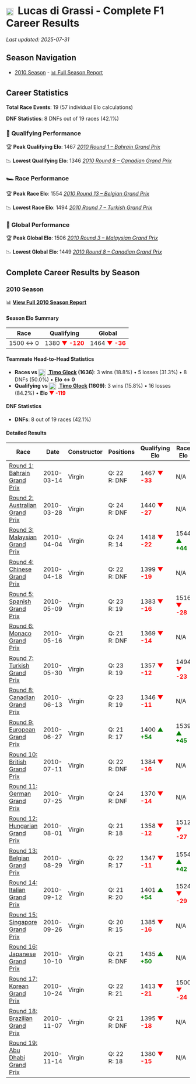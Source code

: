 # <img src="https://upload.wikimedia.org/wikipedia/commons/0/05/Flag_of_Brazil.svg" alt="Brazil" width="20" height="auto" style="vertical-align: middle; margin-right: 5px;" onerror="this.outerHTML='🇧🇷'; this.style.marginRight='5px';"/> Lucas di Grassi - Complete F1 Career Results

*Last updated: 2025-07-31*

## Season Navigation

- [2010 Season](#2010-season) - [📊 Full Season Report](../seasons/2010-season-report)

## Career Statistics

**Total Race Events**: 19 (57 individual Elo calculations)

**DNF Statistics**: 8 DNFs out of 19 races (42.1%)

### 🏁 Qualifying Performance

🏆 **Peak Qualifying Elo**: 1467
   *[2010 Round 1 – Bahrain Grand Prix](../seasons/2010-season-report#round-1-bahrain-grand-prix)*

📉 **Lowest Qualifying Elo**: 1346
   *[2010 Round 8 – Canadian Grand Prix](../seasons/2010-season-report#round-8-canadian-grand-prix)*

### 🏎️ Race Performance

🏆 **Peak Race Elo**: 1554
   *[2010 Round 13 – Belgian Grand Prix](../seasons/2010-season-report#round-13-belgian-grand-prix)*

📉 **Lowest Race Elo**: 1494
   *[2010 Round 7 – Turkish Grand Prix](../seasons/2010-season-report#round-7-turkish-grand-prix)*

### 🌟 Global Performance

🏆 **Peak Global Elo**: 1506
   *[2010 Round 3 – Malaysian Grand Prix](../seasons/2010-season-report#round-3-malaysian-grand-prix)*

📉 **Lowest Global Elo**: 1449
   *[2010 Round 8 – Canadian Grand Prix](../seasons/2010-season-report#round-8-canadian-grand-prix)*


## Complete Career Results by Season

### 2010 Season

📊 **[View Full 2010 Season Report](../seasons/2010-season-report)**

#### Season Elo Summary

| Race | Qualifying | Global |
|------|------------|--------|
| 1500 ↔ 0 | 1380 **<span style="color: red;">▼ -120</span>** | 1464 **<span style="color: red;">▼ -36</span>** |

#### Teammate Head-to-Head Statistics

- **Races vs [<img src="https://upload.wikimedia.org/wikipedia/commons/b/ba/Flag_of_Germany.svg" alt="Germany" width="20" height="auto" style="vertical-align: middle; margin-right: 5px;" onerror="this.outerHTML='🇩🇪'; this.style.marginRight='5px';"/> Timo Glock](timo-glock) (1636)**: 3 wins (18.8%) • 5 losses (31.3%) • 8 DNFs (50.0%) • **Elo ↔ 0**
- **Qualifying vs [<img src="https://upload.wikimedia.org/wikipedia/commons/b/ba/Flag_of_Germany.svg" alt="Germany" width="20" height="auto" style="vertical-align: middle; margin-right: 5px;" onerror="this.outerHTML='🇩🇪'; this.style.marginRight='5px';"/> Timo Glock](timo-glock) (1609)**: 3 wins (15.8%) • 16 losses (84.2%) • **Elo **<span style="color: red;">▼ -119</span>****


#### DNF Statistics

- **DNFs**: 8 out of 19 races (42.1%)

#### Detailed Results

| Race | Date | Constructor | Positions | Qualifying Elo | Race Elo | Global Elo | Teammate |
|------|------|-------------|-----------|----------------|----------|------------|----------|
| [Round 1: Bahrain Grand Prix](../seasons/2010-season-report#round-1-bahrain-grand-prix) | 2010-03-14 | Virgin | Q: 22<br/>R: DNF | 1467 **<span style="color: red;">▼ -33</span>** | N/A | 1490 **<span style="color: red;">▼ -10</span>** | [<img src="https://upload.wikimedia.org/wikipedia/commons/b/ba/Flag_of_Germany.svg" alt="Germany" width="20" height="auto" style="vertical-align: middle; margin-right: 5px;" onerror="this.outerHTML='🇩🇪'; this.style.marginRight='5px';"/> Timo Glock](timo-glock)<br/>Q: 19<br/>R: DNF |
| [Round 2: Australian Grand Prix](../seasons/2010-season-report#round-2-australian-grand-prix) | 2010-03-28 | Virgin | Q: 24<br/>R: DNF | 1440 **<span style="color: red;">▼ -27</span>** | N/A | 1482 **<span style="color: red;">▼ -8</span>** | [<img src="https://upload.wikimedia.org/wikipedia/commons/b/ba/Flag_of_Germany.svg" alt="Germany" width="20" height="auto" style="vertical-align: middle; margin-right: 5px;" onerror="this.outerHTML='🇩🇪'; this.style.marginRight='5px';"/> Timo Glock](timo-glock)<br/>Q: 23<br/>R: DNF |
| [Round 3: Malaysian Grand Prix](../seasons/2010-season-report#round-3-malaysian-grand-prix) | 2010-04-04 | Virgin | Q: 24<br/>R: 14 | 1418 **<span style="color: red;">▼ -22</span>** | 1544 **<span style="color: green;">▲ +44</span>** | 1506 **<span style="color: green;">▲ +24</span>** | [<img src="https://upload.wikimedia.org/wikipedia/commons/b/ba/Flag_of_Germany.svg" alt="Germany" width="20" height="auto" style="vertical-align: middle; margin-right: 5px;" onerror="this.outerHTML='🇩🇪'; this.style.marginRight='5px';"/> Timo Glock](timo-glock)<br/>Q: 16<br/>R: 23 |
| [Round 4: Chinese Grand Prix](../seasons/2010-season-report#round-4-chinese-grand-prix) | 2010-04-18 | Virgin | Q: 22<br/>R: DNF | 1399 **<span style="color: red;">▼ -19</span>** | N/A | 1501 **<span style="color: red;">▼ -6</span>** | [<img src="https://upload.wikimedia.org/wikipedia/commons/b/ba/Flag_of_Germany.svg" alt="Germany" width="20" height="auto" style="vertical-align: middle; margin-right: 5px;" onerror="this.outerHTML='🇩🇪'; this.style.marginRight='5px';"/> Timo Glock](timo-glock)<br/>Q: 19<br/>R: DNF |
| [Round 5: Spanish Grand Prix](../seasons/2010-season-report#round-5-spanish-grand-prix) | 2010-05-09 | Virgin | Q: 23<br/>R: 19 | 1383 **<span style="color: red;">▼ -16</span>** | 1516 **<span style="color: red;">▼ -28</span>** | 1476 **<span style="color: red;">▼ -24</span>** | [<img src="https://upload.wikimedia.org/wikipedia/commons/b/ba/Flag_of_Germany.svg" alt="Germany" width="20" height="auto" style="vertical-align: middle; margin-right: 5px;" onerror="this.outerHTML='🇩🇪'; this.style.marginRight='5px';"/> Timo Glock](timo-glock)<br/>Q: 22<br/>R: 18 |
| [Round 6: Monaco Grand Prix](../seasons/2010-season-report#round-6-monaco-grand-prix) | 2010-05-16 | Virgin | Q: 21<br/>R: DNF | 1369 **<span style="color: red;">▼ -14</span>** | N/A | 1472 **<span style="color: red;">▼ -4</span>** | [<img src="https://upload.wikimedia.org/wikipedia/commons/b/ba/Flag_of_Germany.svg" alt="Germany" width="20" height="auto" style="vertical-align: middle; margin-right: 5px;" onerror="this.outerHTML='🇩🇪'; this.style.marginRight='5px';"/> Timo Glock](timo-glock)<br/>Q: 20<br/>R: DNF |
| [Round 7: Turkish Grand Prix](../seasons/2010-season-report#round-7-turkish-grand-prix) | 2010-05-30 | Virgin | Q: 23<br/>R: 19 | 1357 **<span style="color: red;">▼ -12</span>** | 1494 **<span style="color: red;">▼ -23</span>** | 1452 **<span style="color: red;">▼ -20</span>** | [<img src="https://upload.wikimedia.org/wikipedia/commons/b/ba/Flag_of_Germany.svg" alt="Germany" width="20" height="auto" style="vertical-align: middle; margin-right: 5px;" onerror="this.outerHTML='🇩🇪'; this.style.marginRight='5px';"/> Timo Glock](timo-glock)<br/>Q: 21<br/>R: 18 |
| [Round 8: Canadian Grand Prix](../seasons/2010-season-report#round-8-canadian-grand-prix) | 2010-06-13 | Virgin | Q: 23<br/>R: 19 | 1346 **<span style="color: red;">▼ -11</span>** | N/A | 1449 **<span style="color: red;">▼ -3</span>** | [<img src="https://upload.wikimedia.org/wikipedia/commons/b/ba/Flag_of_Germany.svg" alt="Germany" width="20" height="auto" style="vertical-align: middle; margin-right: 5px;" onerror="this.outerHTML='🇩🇪'; this.style.marginRight='5px';"/> Timo Glock](timo-glock)<br/>Q: 21<br/>R: DNF |
| [Round 9: European Grand Prix](../seasons/2010-season-report#round-9-european-grand-prix) | 2010-06-27 | Virgin | Q: 21<br/>R: 17 | 1400 **<span style="color: green;">▲ +54</span>** | 1539 **<span style="color: green;">▲ +45</span>** | 1497 **<span style="color: green;">▲ +48</span>** | [<img src="https://upload.wikimedia.org/wikipedia/commons/b/ba/Flag_of_Germany.svg" alt="Germany" width="20" height="auto" style="vertical-align: middle; margin-right: 5px;" onerror="this.outerHTML='🇩🇪'; this.style.marginRight='5px';"/> Timo Glock](timo-glock)<br/>Q: 22<br/>R: 19 |
| [Round 10: British Grand Prix](../seasons/2010-season-report#round-10-british-grand-prix) | 2010-07-11 | Virgin | Q: 22<br/>R: DNF | 1384 **<span style="color: red;">▼ -16</span>** | N/A | 1492 **<span style="color: red;">▼ -5</span>** | [<img src="https://upload.wikimedia.org/wikipedia/commons/b/ba/Flag_of_Germany.svg" alt="Germany" width="20" height="auto" style="vertical-align: middle; margin-right: 5px;" onerror="this.outerHTML='🇩🇪'; this.style.marginRight='5px';"/> Timo Glock](timo-glock)<br/>Q: 19<br/>R: 18 |
| [Round 11: German Grand Prix](../seasons/2010-season-report#round-11-german-grand-prix) | 2010-07-25 | Virgin | Q: 24<br/>R: DNF | 1370 **<span style="color: red;">▼ -14</span>** | N/A | 1488 **<span style="color: red;">▼ -4</span>** | [<img src="https://upload.wikimedia.org/wikipedia/commons/b/ba/Flag_of_Germany.svg" alt="Germany" width="20" height="auto" style="vertical-align: middle; margin-right: 5px;" onerror="this.outerHTML='🇩🇪'; this.style.marginRight='5px';"/> Timo Glock](timo-glock)<br/>Q: 23<br/>R: 18 |
| [Round 12: Hungarian Grand Prix](../seasons/2010-season-report#round-12-hungarian-grand-prix) | 2010-08-01 | Virgin | Q: 21<br/>R: 18 | 1358 **<span style="color: red;">▼ -12</span>** | 1512 **<span style="color: red;">▼ -27</span>** | 1465 **<span style="color: red;">▼ -22</span>** | [<img src="https://upload.wikimedia.org/wikipedia/commons/b/ba/Flag_of_Germany.svg" alt="Germany" width="20" height="auto" style="vertical-align: middle; margin-right: 5px;" onerror="this.outerHTML='🇩🇪'; this.style.marginRight='5px';"/> Timo Glock](timo-glock)<br/>Q: 18<br/>R: 16 |
| [Round 13: Belgian Grand Prix](../seasons/2010-season-report#round-13-belgian-grand-prix) | 2010-08-29 | Virgin | Q: 22<br/>R: 17 | 1347 **<span style="color: red;">▼ -11</span>** | 1554 **<span style="color: green;">▲ +42</span>** | 1491 **<span style="color: green;">▲ +26</span>** | [<img src="https://upload.wikimedia.org/wikipedia/commons/b/ba/Flag_of_Germany.svg" alt="Germany" width="20" height="auto" style="vertical-align: middle; margin-right: 5px;" onerror="this.outerHTML='🇩🇪'; this.style.marginRight='5px';"/> Timo Glock](timo-glock)<br/>Q: 20<br/>R: 18 |
| [Round 14: Italian Grand Prix](../seasons/2010-season-report#round-14-italian-grand-prix) | 2010-09-12 | Virgin | Q: 21<br/>R: 20 | 1401 **<span style="color: green;">▲ +54</span>** | 1524 **<span style="color: red;">▼ -29</span>** | 1487 **<span style="color: red;">▼ -4</span>** | [<img src="https://upload.wikimedia.org/wikipedia/commons/b/ba/Flag_of_Germany.svg" alt="Germany" width="20" height="auto" style="vertical-align: middle; margin-right: 5px;" onerror="this.outerHTML='🇩🇪'; this.style.marginRight='5px';"/> Timo Glock](timo-glock)<br/>Q: 24<br/>R: 17 |
| [Round 15: Singapore Grand Prix](../seasons/2010-season-report#round-15-singapore-grand-prix) | 2010-09-26 | Virgin | Q: 20<br/>R: 15 | 1385 **<span style="color: red;">▼ -16</span>** | N/A | 1482 **<span style="color: red;">▼ -5</span>** | [<img src="https://upload.wikimedia.org/wikipedia/commons/b/ba/Flag_of_Germany.svg" alt="Germany" width="20" height="auto" style="vertical-align: middle; margin-right: 5px;" onerror="this.outerHTML='🇩🇪'; this.style.marginRight='5px';"/> Timo Glock](timo-glock)<br/>Q: 18<br/>R: DNF |
| [Round 16: Japanese Grand Prix](../seasons/2010-season-report#round-16-japanese-grand-prix) | 2010-10-10 | Virgin | Q: 21<br/>R: DNF | 1435 **<span style="color: green;">▲ +50</span>** | N/A | 1497 **<span style="color: green;">▲ +15</span>** | [<img src="https://upload.wikimedia.org/wikipedia/commons/b/ba/Flag_of_Germany.svg" alt="Germany" width="20" height="auto" style="vertical-align: middle; margin-right: 5px;" onerror="this.outerHTML='🇩🇪'; this.style.marginRight='5px';"/> Timo Glock](timo-glock)<br/>Q: 22<br/>R: 14 |
| [Round 17: Korean Grand Prix](../seasons/2010-season-report#round-17-korean-grand-prix) | 2010-10-24 | Virgin | Q: 22<br/>R: 21 | 1413 **<span style="color: red;">▼ -21</span>** | 1500 **<span style="color: red;">▼ -24</span>** | 1474 **<span style="color: red;">▼ -23</span>** | [<img src="https://upload.wikimedia.org/wikipedia/commons/b/ba/Flag_of_Germany.svg" alt="Germany" width="20" height="auto" style="vertical-align: middle; margin-right: 5px;" onerror="this.outerHTML='🇩🇪'; this.style.marginRight='5px';"/> Timo Glock](timo-glock)<br/>Q: 19<br/>R: 19 |
| [Round 18: Brazilian Grand Prix](../seasons/2010-season-report#round-18-brazilian-grand-prix) | 2010-11-07 | Virgin | Q: 21<br/>R: DNF | 1395 **<span style="color: red;">▼ -18</span>** | N/A | 1469 **<span style="color: red;">▼ -5</span>** | [<img src="https://upload.wikimedia.org/wikipedia/commons/b/ba/Flag_of_Germany.svg" alt="Germany" width="20" height="auto" style="vertical-align: middle; margin-right: 5px;" onerror="this.outerHTML='🇩🇪'; this.style.marginRight='5px';"/> Timo Glock](timo-glock)<br/>Q: 17<br/>R: 20 |
| [Round 19: Abu Dhabi Grand Prix](../seasons/2010-season-report#round-19-abu-dhabi-grand-prix) | 2010-11-14 | Virgin | Q: 22<br/>R: 18 | 1380 **<span style="color: red;">▼ -15</span>** | N/A | 1464 **<span style="color: red;">▼ -4</span>** | [<img src="https://upload.wikimedia.org/wikipedia/commons/b/ba/Flag_of_Germany.svg" alt="Germany" width="20" height="auto" style="vertical-align: middle; margin-right: 5px;" onerror="this.outerHTML='🇩🇪'; this.style.marginRight='5px';"/> Timo Glock](timo-glock)<br/>Q: 21<br/>R: DNF |

